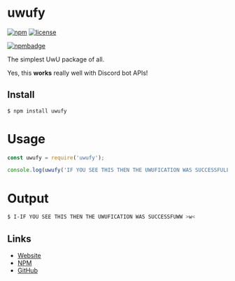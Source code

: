 # uwufy
[![npm](https://img.shields.io/npm/v/uwufy.svg)](https://www.npmjs.com/package/uwufy)
[![license](https://img.shields.io/badge/license-MIT_License_with_anime_exception-green.svg)](https://github.com/fuwn/npm-uwufy/blob/master/LICENSEhttps://github.com/fuwn/node-uwufy/blob/master/LICENSE)

[![npmbadge](https://nodei.co/npm/uwufy.png)](https://nodei.co/npm/uwufy/)

The simplest UwU package of all.

Yes, this **works** really well with Discord bot APIs!

## Install
```sh
$ npm install uwufy
```

# Usage
```js
const uwufy = require('uwufy');

console.log(uwufy('IF YOU SEE THIS THEN THE UWUFICATION WAS SUCCESSFULL!!!'));
```

# Output
```sh
$ I-IF YOU SEE THIS THEN THE UWUFICATION WAS SUCCESSFUWW >w<
```

## Links

*   [Website](https://fuwn.me)
*   [NPM](https://npmjs.com/uwufy)
*   [GitHub](https://github.com/fuwn/node-uwufy)
